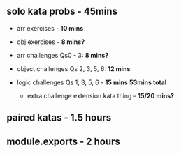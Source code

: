 ## solo kata probs - 45mins

- arr exercises - **10 mins**
- obj exercises - **8 mins?**

- arr challenges Qs0 - 3: **8 mins?**
- object challenges Qs 2, 3, 5, 6: **12 mins**

- logic challenges Qs 1, 3, 5, 6 - **15 mins**
  **53mins total**

  - extra challenge extension kata thing - **15/20 mins?**

## paired katas - 1.5 hours

## module.exports - 2 hours

